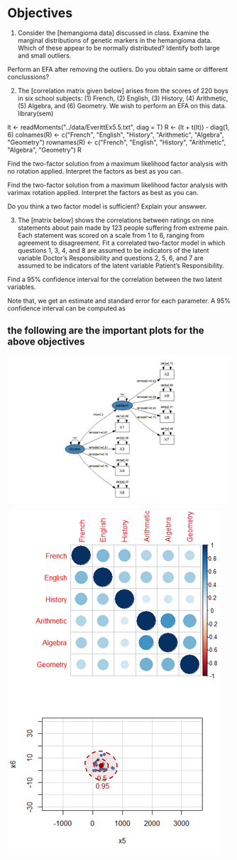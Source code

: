 # Objectives

1.  Consider the [hemangioma data] discussed in class.
Examine the marginal distributions of genetic markers in the hemangioma data. Which of these appear to be normally distributed? Identify both large and small outliers.

Perform an EFA after removing the outliers. Do you obtain same or different conclussions?



2. The [correlation matrix given below] arises from the scores of 220 boys in six school subjects: (1) French, (2) English, (3) History, (4) Arithmetic, (5) Algebra, and (6) Geometry. We wish to perform an EFA on this data.
library(sem)

lt <- readMoments("../data/EverittEx5.5.txt", diag = T)
R <- (lt + t(lt)) - diag(1, 6)
colnames(R) <- c("French", "English", "History", "Arithmetic", "Algebra", "Geometry")
rownames(R) <- c("French", "English", "History", "Arithmetic", "Algebra", "Geometry")
R

Find the two-factor solution from a maximum likelihood factor analysis with no rotation applied. Interpret the factors as best as you can.

Find the two-factor solution from a maximum likelihood factor analysis with varimax rotation applied. Interpret the factors as best as you can.

Do you think a two factor model is sufficient? Explain your answwer.

3. The [matrix below] shows the correlations between ratings on nine statements about pain made by 123 people suffering from extreme pain. Each statement was scored on a scale from 1 to 6, ranging from agreement to disagreement. 
Fit a correlated two-factor model in which questions 1, 3, 4, and 8 are assumed to be indicators of the latent variable Doctor’s Responsibility and questions 2, 5, 6, and 7 are assumed to be indicators of the latent variable Patient’s Responsibility.

Find a 95% confidence interval for the correlation between the two latent variables.

Note that, we get an estimate and standard error for each parameter. A 95% confidence interval can be computed as


## the following are the important plots for the above objectives

![alt text](https://github.com/MechMaster95/Multivariate-and-Longitudinal-Statistical-Analysis/blob/master/Factor%20Analysis/diagram.png)

![alt text](https://github.com/MechMaster95/Multivariate-and-Longitudinal-Statistical-Analysis/blob/master/Factor%20Analysis/q1.png)
![alt text](https://github.com/MechMaster95/Multivariate-and-Longitudinal-Statistical-Analysis/blob/master/Factor%20Analysis/q2.png)









